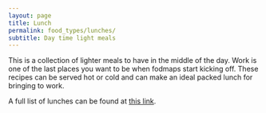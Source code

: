 ```yaml
---
layout: page
title: Lunch
permalink: food_types/lunches/
subtitle: Day time light meals
---
```


This is a collection of lighter meals to have in the middle of the day. Work is one of the last places you want to be when fodmaps start kicking off. These recipes can be served hot or cold and can make an ideal packed lunch for bringing to work.

A full list of lunches can be found at [this link](https://fodblog.github.io/blog/category/lunch/).
